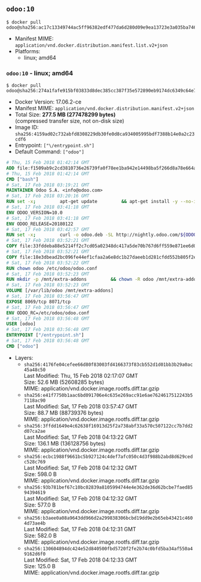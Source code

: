 ## `odoo:10`

```console
$ docker pull odoo@sha256:ac17c13349744ac5ff96382edf477da6d280d09e9ea13723e3a035ba74661abd
```

-	Manifest MIME: `application/vnd.docker.distribution.manifest.list.v2+json`
-	Platforms:
	-	linux; amd64

### `odoo:10` - linux; amd64

```console
$ docker pull odoo@sha256:274a1fafe915bf03833d8dec385cc387f35e572890eb9174dc6349c64e7959cb
```

-	Docker Version: 17.06.2-ce
-	Manifest MIME: `application/vnd.docker.distribution.manifest.v2+json`
-	Total Size: **277.5 MB (277478299 bytes)**  
	(compressed transfer size, not on-disk size)
-	Image ID: `sha256:4159ad02c732abfd8308229db30fe0d8ca934005995bdf7388b14e0a2c23cdf6`
-	Entrypoint: `["\/entrypoint.sh"]`
-	Default Command: `["odoo"]`

```dockerfile
# Thu, 15 Feb 2018 01:42:14 GMT
ADD file:f1509ab9c2cd3810736e26739fa0f78ee1ba942e14498ba5f266d8a78e664acc in / 
# Thu, 15 Feb 2018 01:42:14 GMT
CMD ["bash"]
# Sat, 17 Feb 2018 03:19:21 GMT
MAINTAINER Odoo S.A. <info@odoo.com>
# Sat, 17 Feb 2018 03:20:16 GMT
RUN set -x;         apt-get update         && apt-get install -y --no-install-recommends             ca-certificates             curl             node-less             python-gevent             python-pip             python-renderpm             python-support             python-watchdog         && curl -o wkhtmltox.deb -SL http://nightly.odoo.com/extra/wkhtmltox-0.12.1.2_linux-jessie-amd64.deb         && echo '40e8b906de658a2221b15e4e8cd82565a47d7ee8 wkhtmltox.deb' | sha1sum -c -         && dpkg --force-depends -i wkhtmltox.deb         && apt-get -y install -f --no-install-recommends         && apt-get purge -y --auto-remove -o APT::AutoRemove::RecommendsImportant=false -o APT::AutoRemove::SuggestsImportant=false npm         && rm -rf /var/lib/apt/lists/* wkhtmltox.deb         && pip install psycogreen==1.0
# Sat, 17 Feb 2018 03:41:18 GMT
ENV ODOO_VERSION=10.0
# Sat, 17 Feb 2018 03:41:18 GMT
ENV ODOO_RELEASE=20180122
# Sat, 17 Feb 2018 03:42:57 GMT
RUN set -x;         curl -o odoo.deb -SL http://nightly.odoo.com/${ODOO_VERSION}/nightly/deb/odoo_${ODOO_VERSION}.${ODOO_RELEASE}_all.deb         && echo '836f0fb94aee0d3771cf2188309f6079ee35f83e odoo.deb' | sha1sum -c -         && dpkg --force-depends -i odoo.deb         && apt-get update         && apt-get -y install -f --no-install-recommends         && rm -rf /var/lib/apt/lists/* odoo.deb
# Sat, 17 Feb 2018 03:52:21 GMT
COPY file:33fddeba88e5214ff2c7cd05a02348dc417a5de70b767d6ff559e871ee6d046a in / 
# Sat, 17 Feb 2018 03:52:21 GMT
COPY file:18e3dbead2bc096fe44ef1cfaa2a6e8dc1b27daeeb1d281cfdd552b805f2e767 in /etc/odoo/ 
# Sat, 17 Feb 2018 03:52:22 GMT
RUN chown odoo /etc/odoo/odoo.conf
# Sat, 17 Feb 2018 03:52:23 GMT
RUN mkdir -p /mnt/extra-addons         && chown -R odoo /mnt/extra-addons
# Sat, 17 Feb 2018 03:52:23 GMT
VOLUME [/var/lib/odoo /mnt/extra-addons]
# Sat, 17 Feb 2018 03:56:47 GMT
EXPOSE 8069/tcp 8071/tcp
# Sat, 17 Feb 2018 03:56:47 GMT
ENV ODOO_RC=/etc/odoo/odoo.conf
# Sat, 17 Feb 2018 03:56:48 GMT
USER [odoo]
# Sat, 17 Feb 2018 03:56:48 GMT
ENTRYPOINT ["/entrypoint.sh"]
# Sat, 17 Feb 2018 03:56:48 GMT
CMD ["odoo"]
```

-	Layers:
	-	`sha256:4176fe04cefee66d80f83003fd4166373f83cb552d1d01bb3b29a0ac45a48c50`  
		Last Modified: Thu, 15 Feb 2018 02:17:07 GMT  
		Size: 52.6 MB (52608285 bytes)  
		MIME: application/vnd.docker.image.rootfs.diff.tar.gzip
	-	`sha256:e41f7750b1aac6bd091706e4c635e269acc91e6ae7624617512243b57118ac90`  
		Last Modified: Sat, 17 Feb 2018 03:57:47 GMT  
		Size: 88.7 MB (88739376 bytes)  
		MIME: application/vnd.docker.image.rootfs.diff.tar.gzip
	-	`sha256:3ffdd1649e4c62638f16913d25f2a738abf33a570c507122cc7b7dd2d07ca2ae`  
		Last Modified: Sat, 17 Feb 2018 04:13:22 GMT  
		Size: 136.1 MB (136128756 bytes)  
		MIME: application/vnd.docker.image.rootfs.diff.tar.gzip
	-	`sha256:ecbc1988f9661bc5b927124c4def7afc050c4d3f988b2abd8d629cedc528c769`  
		Last Modified: Sat, 17 Feb 2018 04:12:32 GMT  
		Size: 598.0 B  
		MIME: application/vnd.docker.image.rootfs.diff.tar.gzip
	-	`sha256:93b781bef67c10bc02839a8105994744e4e362de36d62bcbe7faed8594394619`  
		Last Modified: Sat, 17 Feb 2018 04:12:32 GMT  
		Size: 577.0 B  
		MIME: application/vnd.docker.image.rootfs.diff.tar.gzip
	-	`sha256:b3aee0a08a9643dd966d2a299838306bcbd19dd9e2b65eb43421c4604d73ae4b`  
		Last Modified: Sat, 17 Feb 2018 04:12:31 GMT  
		Size: 582.0 B  
		MIME: application/vnd.docker.image.rootfs.diff.tar.gzip
	-	`sha256:130604894dc424e52d840500fbd5720f2fe2b74c0bfd5ba34af550a49162d6f0`  
		Last Modified: Sat, 17 Feb 2018 04:12:33 GMT  
		Size: 125.0 B  
		MIME: application/vnd.docker.image.rootfs.diff.tar.gzip
